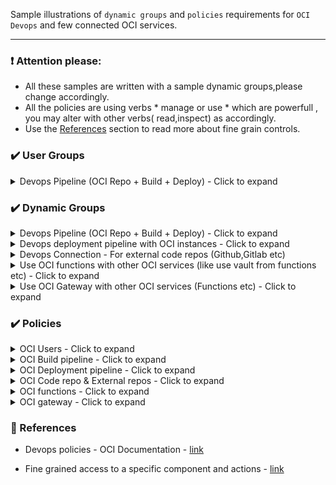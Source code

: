 Sample illustrations of `dynamic groups` and `policies` requirements for `OCI Devops` and few connected OCI services.

----------

### ❗ Attention please:

- All these samples are written with a sample dynamic groups,please change accordingly. 
- All the policies are using verbs * manage or use * which are powerfull , you may alter with other verbs( read,inspect) as accordingly.
- Use the [References](https://github.com/RahulMR42/oci-devops-policies-groups#references) section to read more about fine grain controls. 

<!-- All about user groups -->

### ✔️ User Groups
<details>
<summary>Devops Pipeline (OCI Repo + Build + Deploy) - Click to expand</summary>

-  Create a user and all the devops users to the user group (One group is minimum).
-  You may use `Administrator` group for devops ,however better to create a specific user group to have better control.
- For further controls ,you may create different user groups like `devops-admins`,`devops-users`,`devops-validators` etc.
- Documentation
    - How to create user groups - https://docs.oracle.com/en-us/iaas/Content/Identity/Tasks/managinggroups.htm#three
    - How to add users to user groups - https://docs.oracle.com/en-us/iaas/Content/devops/using/getting_started.htm#prereq 

</details>

<!-- All about dynamic  groups -->

### ✔️ Dynamic Groups 

<details>
<summary>Devops Pipeline (OCI Repo + Build + Deploy) - Click to expand</summary>

- Create dynamic group (EG: dg-compartmentname-buildpipeline)for your build pipeline with below rule.

```
ALL {resource.type = 'devopsbuildpipeline', resource.compartment.id = 'compartmentOCID'}

```
- Create dynamic group (EG: dg-compartmentname-deploymentpipeline)for your deployment pipeline with below rule.

```
All {resource.type = 'devopsdeploypipeline', resource.compartment.id = 'compartmentOCID'}
```

- Create dynamic group (Ef: dg-compartmentname-coderepo) for your coderepo with below rule.

```
ALL {resource.type = 'devopsrepository', resource.compartment.id = 'compartmentOCID'}
```

</details>

<details>
<summary>Devops deployment pipeline with OCI instances - Click to expand</summary>

- Create a dynamic group (Eg: dg-compartmentname-computeinstances) to group all the instances with below rule.

```
All {instance.compartment.id = 'compartmentOCID'}
```
</details>

<details>
<summary>Devops Connection - For external code repos (Github,Gitlab etc)</summary>

- Create a dynamic group (Eg: dg-compartmentname-devopsconnection) for devops connection with below rule.

```
ALL {resource.type = 'devopsconnection', resource.compartment.id = 'compartmentOCID'}
```

</details>

<details>
<summary>Use OCI functions with other OCI services (like use vault from functions etc) - Click to expand</summary>

- Create a dynamic group (Eg: dg-compartmentname-functions) to group all the instances with below rule.

```
resource.type = 'fnfunc'
resource.compartment.id = 'ocid1.compartment.oc1..xx'
```

</details>

<details>
<summary>Use OCI Gateway  with other OCI services (Functions etc) - Click to expand</summary>

- Create a dynamic group (Eg: dg-compartmentname-gateways) to group all the gateways with below rule.

```
ALL {resource.type = 'ApiGateway', resource.compartment.id = 'ocid1.compartment.oc1..xx'}
```

</details>


<!-- All about policies  -->

### ✔️ Policies 
<details>
<summary>OCI Users - Click to expand</summary>

| Use case | OCI Services  | Statement |
| :--- | :--- | :--- |
|Allow a specifc user group to manage devops services |User groups,Devops|```Allow group devops-admins to manage devops-family ```|

</details>

<details>
<summary>OCI Build pipeline - Click to expand</summary>

| Use case | OCI Services  | Statement |
| :--- | :--- | :--- |
| Deliver artifacts  with container registry from Build pipeline | Build pipeline , Container registry | ``` Allow dynamic-group dg-compartmentname-buildpipeline to manage repos in compartment <compartment_name> ``` |
|Use Vault or Personal Access token (GITHUB/GITLAB etc) with Build piepline |Build pipeline,Vault,Connection|```Allow dynamic-group dg-compartmentname-buildpipeline to read secret-family in compartment <compartment_name> ```|
|Use OCI Code repo or Invoke deployment from Build pipeline|Build pipeline,Cod repo,Deploy pipeline|```Allow dynamic-group dg-compartmentname-buildpipeline to manage devops-family in compartment <compartment_name> ```|
|Use Artifact repo with buildpipeline|Buildpipeline,Artifact registry|``` Allow dynamic-group dg-compartmentname-buildpipeline to manage generic-artifacts in compartment <compartment_name>```|
|Send notifications from buildpipeline|Build pipeline,Notification|```Allow dynamic-group dg-compartmentname-buildpipeline to use ons-topics in compartment <compartment_name> ```

</details>

<details>
<summary>OCI Deployment pipeline - Click to expand</summary>

| Use case | OCI Services  | Statement |
| :--- | :--- | :--- |
|Allow various resources (like VM/OKE etc) to use by deployment pipeline for deployments|Deployment pipeline,OCI resources|```Allow dynamic-group dg-compartmentname-deploymentpipeline to manage all-resources in compartment <compartment name> ```|
|Deploy application to instances|Deploy pipeline,Compute,Compute agents|```Allow dynamic-group dg-compartmentname-computeinstances to use instance-agent-command-execution-family in compartment <compartment_name>```;```Allow dynamic-group dg-compartmentname-computeinstances to read generic-artifacts in compartment <compartment_name> ```|
|Use artifacts from deployment pipeline|Deployment pipeline,Artifiact registry|```Allow dynamic-group dg-compartmentname-deploymentpipeline to read all-artifacts in compartment <compartment_name> ```


</details>
<details>
<summary>OCI Code repo & External repos - Click to expand</summary>

| Use case | OCI Services  | Statement |
| :--- | :--- | :--- |
|Use OCI code repo for oci devops|Code repo,Build pipeline|```Allow dynamic-group dg-compartmentname-coderepo to manage devops-family in compartment <compartment_name> ```|
|OCI Code repo to access resources with in the compartment|Code repo,OCI Resources|```Allow dynamic-group dg-compartmentname-coderepo to manage all-resources in tenancy ```|
|Allow external code repos(Github,Gitlab) connection via Personal Access Token(PAT)|Connection,Vault|```Allow dynamic-group dg-compartmentname-devopsconnection to read secret-family in compartment <compartment name> ```|

</details>

<details>
<summary>OCI functions - Click to expand</summary>

| Use case | OCI Services  | Statement |
| :--- | :--- | :--- |
|Use vault with OCI functions|Functions,Secrets|``` allow dynamic-group dg-compartmentname-functions to manage secret-family in compartment <compartment name>;allow dynamic-group dg-compartmentname-functions to manage vault in compartment <compartment name>;allow dynamic-group dg-compartmentname-functions to manage keys in compartment <compartment name> ```|
</details>

<details>
<summary>OCI gateway - Click to expand</summary>

| Use case | OCI Services  | Statement |
| :--- | :--- | :--- |
|Use gateway with Functions|Function,Gateway|``` Allow dynamic-group dg-compartmentname-gateway to use functions-family in compartment <compartment name> ```|
</details>

<!-- All about references -->

### 📕 References 

- Devops policies - OCI Documentation - [link](https://docs.oracle.com/en-us/iaas/Content/devops/using/devops_iampolicies.htm#devops_iam_policies) 

- Fine grained access to a specific component and actions - [link](https://docs.oracle.com/en-us/iaas/Content/devops/using/devops_iampolicies.htm#policy-details)